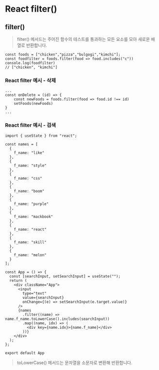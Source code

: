 # React filter()    
## filter()  
> filter() 메서드는 주어진 함수의 테스트를 통과하는 모든 요소를 모아 새로운 배열로 반환합니다.  
```
const foods = ["chicken","pizza","bulgogi","kimchi"];
const foodfilter = foods.filter(food => food.includes("c"))
console.log(foodfilter)
// ["chicken", "kimchi"]
```  

### React filter 예시 - 삭제  
```
...   
const onDelete = (id) => {
    const newFoods = foods.filter(food => food.id !== id)
    setFoods(newFoods)
}
...
```
### React filter 예시 - 검색  
```
import { useState } from "react";

const names = [
  {
    f_name: "like"
  },
  {
    f_name: "style"
  },
  {
    f_name: "css"
  },
  {
    f_name: "boom"
  },
  {
    f_name: "purple"
  },
  {
    f_name: "mackbook"
  },
  {
    f_name: "react"
  },
  {
    f_name: "skill"
  },
  {
    f_name: "melon"
  }
];

const App = () => {
  const [searchInput, setSearchInput] = useState("");
  return (
    <div className="App">
      <input
        type="text"
        value={searchInput}
        onChange={(e) => setSearchInput(e.target.value)}
      />
      {names
        .filter((name) => name.f_name.toLowerCase().includes(searchInput))
        .map((name, idx) => (
          <div key={name.idx}>{name.f_name}</div>
        ))}
    </div>
  );
};

export default App
```  

> toLowerCase() 메서드는 문자열을 소문자로 변환해 반환합니다.  